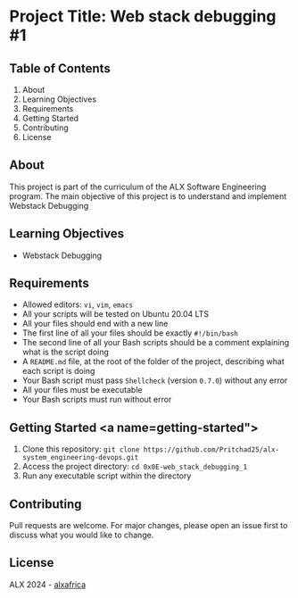 # Project Title: Web stack debugging #1

## Table of Contents
1. About
2. Learning Objectives
3. Requirements
4. Getting Started
5. Contributing
6. License

## About <a name="about"></a>
This project is part of the curriculum of the ALX Software Engineering program. The main objective of this project is to understand and implement Webstack Debugging

## Learning Objectives <a name="learning-objetives"></a>
- Webstack Debugging

## Requirements <a name="requirements"></a>
- Allowed editors: `vi`, `vim`, `emacs`
- All your scripts will be tested on Ubuntu 20.04 LTS
- All your files should end with a new line
- The first line of all your files should be exactly `#!/bin/bash`
- The second line of all your Bash scripts should be a comment explaining what is the script doing
- A `README.md` file, at the root of the folder of the project, describing what each script is doing
- Your Bash script must pass `Shellcheck` (version `0.7.0`) without any error
- All your files must be executable
- Your Bash scripts must run without error

## Getting Started <a name=getting-started"></a>
1. Clone this repository: `git clone https://github.com/Pritchad25/alx-system_engineering-devops.git`
2. Access the project directory: `cd 0x0E-web_stack_debugging_1`
3. Run any executable script within the directory

## Contributing <a name="contributing"></a>
Pull requests are welcome. For major changes, please open an issue first to discuss what you would like to change.

## License <a name="license"></a>
ALX 2024 - [alxafrica](https://www.alxafrica.com)
